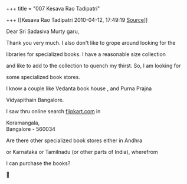 +++
title = "007 Kesava Rao Tadipatri"

+++
[[Kesava Rao Tadipatri	2010-04-12, 17:49:19 [Source](https://groups.google.com/g/bvparishat/c/btliop57mrU)]]



Dear Sri Sadasiva Murty garu,



 Thank you very much. I also don't like to grope around looking for the

libraries for specialized books. I have a reasonable size collection

and like to add to the collection to quench my thirst. So, I am looking for

some specialized book stores.



I know a couple like Vedanta book house , and Purna Prajna

Vidyapithain Bangalore.



I saw thru online search [flipkart.com](http://flipkart.com) in

Koramangala,  
Bangalore - 560034



Are there other specialized book stores either in Andhra

or Karnataka or Tamilnadu (or other parts of India), wherefrom

I can purchase the books?



